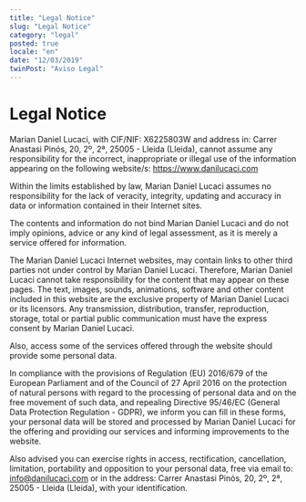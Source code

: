 ```yaml
---
title: "Legal Notice"
slug: "Legal Notice"
category: "legal"
posted: true
locale: "en"
date: "12/03/2019"
twinPost: "Aviso Legal"
---
```


# Legal Notice

Marian Daniel Lucaci, with CIF/NIF: X6225803W and address in: Carrer Anastasi Pinós, 20, 2º, 2ª, 25005 - Lleida
(Lleida), cannot assume any responsibility for the incorrect, inappropriate or illegal use of the information appearing on the following website/s: https://www.danilucaci.com

Within the limits established by law, Marian Daniel Lucaci assumes no responsibility for the lack of veracity, integrity, updating and accuracy in data or information contained in their Internet sites.

The contents and information do not bind Marian Daniel Lucaci and do not imply opinions, advice or any kind of legal assessment, as it is merely a service offered for information.

The Marian Daniel Lucaci Internet websites, may contain links to other third parties not under control by Marian Daniel Lucaci. Therefore, Marian Daniel Lucaci cannot take responsibility for the content that may appear on these pages.
The text, images, sounds, animations, software and other content included in this website are the exclusive property of Marian Daniel Lucaci or its licensors. Any transmission, distribution, transfer, reproduction, storage, total or partial public communication must have the express consent by Marian Daniel Lucaci.

Also, access some of the services offered through the website should provide some personal data.

In compliance with the provisions of Regulation (EU) 2016/679 of the European Parliament and of the Council of 27 April 2016 on the protection of natural persons with regard to the processing of personal data and on the free movement of such data, and repealing Directive 95/46/EC (General Data Protection Regulation - GDPR), we inform you can fill in these forms, your personal data will be stored and processed by Marian Daniel Lucaci for the offering and providing our services and informing improvements to the website.

Also advised you can exercise rights in access, rectification, cancellation, limitation, portability and opposition to your personal data, free via email to: info@danilucaci.com or in the address: Carrer Anastasi Pinós, 20, 2º, 2ª, 25005 - Lleida (Lleida), with your identification.